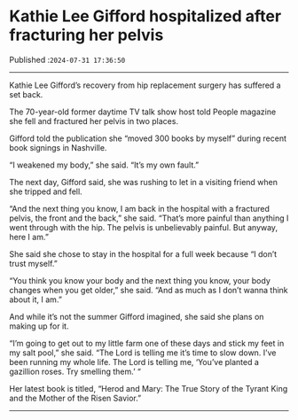 # Kathie Lee Gifford hospitalized after fracturing her pelvis

Published :`2024-07-31 17:36:50`

---

Kathie Lee Gifford’s recovery from hip replacement surgery has suffered a set back.

The 70-year-old former daytime TV talk show host told People magazine she fell and fractured her pelvis in two places.

Gifford told the publication she “moved 300 books by myself” during recent book signings in Nashville.

“I weakened my body,” she said. “It’s my own fault.”

The next day, Gifford said, she was rushing to let in a visiting friend when she tripped and fell.

“And the next thing you know, I am back in the hospital with a fractured pelvis, the front and the back,” she said. “That’s more painful than anything I went through with the hip. The pelvis is unbelievably painful. But anyway, here I am.”

She said she chose to stay in the hospital for a full week because “I don’t trust myself.”

“You think you know your body and the next thing you know, your body changes when you get older,” she said. “And as much as I don’t wanna think about it, I am.”

And while it’s not the summer Gifford imagined, she said she plans on making up for it.

“I’m going to get out to my little farm one of these days and stick my feet in my salt pool,” she said. “The Lord is telling me it’s time to slow down. I’ve been running my whole life. The Lord is telling me, ‘You’ve planted a gazillion roses. Try smelling them.’ “

Her latest book is titled, “Herod and Mary: The True Story of the Tyrant King and the Mother of the Risen Savior.”

---

